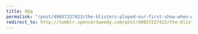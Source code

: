 ```yaml
---
title: Xbq
permalink: "/post/49857227423/the-blisters-played-our-first-show-when-we-were"
redirect_to: http://tumblr.spencertweedy.com/post/49857227423/the-blisters-played-our-first-show-when-we-were
---
```


